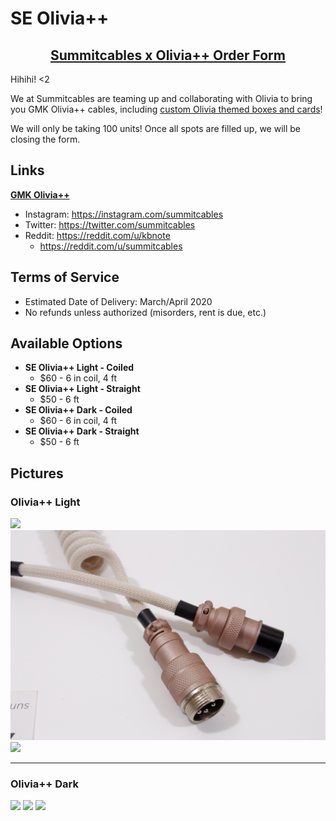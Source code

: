 # SE Olivia++

<h2 align="center"><strong><a href="https://docs.google.com/forms/d/e/1FAIpQLSfGhsrhJo-Ju0uSHrAts8nUwHzG4UgaQtzNuGKaQMw1Kzc6Dg/closedform">Summitcables x Olivia++ Order Form</a></strong></h2>

Hihihi! <2

We at Summitcables are teaming up and collaborating with Olivia to bring you GMK Olivia++ cables, including [custom Olivia themed boxes and cards](https://imgur.com/a/udsLcky)!

We will only be taking 100 units! Once all spots are filled up, we will be closing the form.

## Links

**[GMK Olivia++](https://www.oliviaplus.plus/)**
* Instagram: <https://instagram.com/summitcables>
* Twitter: <https://twitter.com/summitcables>
* Reddit: <https://reddit.com/u/kbnote>
  * <https://reddit.com/u/summitcables>

## Terms of Service

* Estimated Date of Delivery: March/April 2020
* No refunds unless authorized (misorders, rent is due, etc.)

## Available Options

* **SE Olivia++ Light - Coiled**
  * $60 - 6 in coil, 4 ft
* **SE Olivia++ Light - Straight**
  * $50 - 6 ft
* **SE Olivia++ Dark - Coiled**
  * $60 - 6 in coil, 4 ft
* **SE Olivia++ Dark - Straight**
  * $50 - 6 ft

## Pictures

### Olivia++ Light
![](olivia/1_1.jpg)
![](olivia/1_2.jpg)
![](olivia/1_3.jpg)

---

### Olivia++ Dark
![](olivia/2_1.jpg)
![](olivia/2_2.jpg)
![](olivia/2_3.jpg)